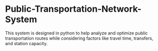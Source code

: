 # Public-Transportation-Network-System
This system is designed in python to help analyze and optimize public transportation routes while considering factors like travel time, transfers, and station capacity.
